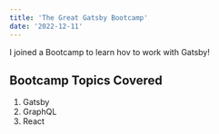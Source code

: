 ```yaml
---
title: 'The Great Gatsby Bootcamp'
date: '2022-12-11'
---
```


I joined a Bootcamp to learn hov to work with Gatsby!

## Bootcamp Topics Covered

1. Gatsby
2. GraphQL
3. React
